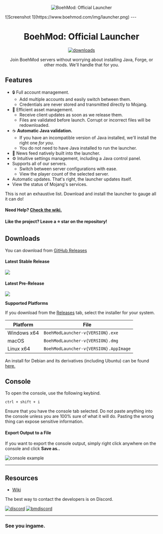 <p align="center"><img src="https://www.boehmod.com/img/loading/launcher-logo.png" alt="BoehMod: Official Launcher"></p>
![Screenshot 1](https://www.boehmod.com/img/launcher.png)
---
<h1 align="center">BoehMod: Official Launcher</h1>

[<p align="center"><img src="https://img.shields.io/github/downloads/BoehMod/LauncherRelease/total.svg?style=for-the-badge" alt="downloads">](https://github.com/dscalzi/ElectronLauncher/releases)</p>

<p align="center">Join BoehMod servers without worrying about installing Java, Forge, or other mods. We'll handle that for you.</p>

## Features

* 🔒 Full account management.
  * Add multiple accounts and easily switch between them.
  * Credentials are never stored and transmitted directly to Mojang.
* 📂 Efficient asset management.
  * Receive client updates as soon as we release them.
  * Files are validated before launch. Corrupt or incorrect files will be redownloaded.
* ☕ **Automatic Java validation.**
  * If you have an incompatible version of Java installed, we'll install the right one *for you*.
  * You do not need to have Java installed to run the launcher.
* 📰 News feed natively built into the launcher.
* ⚙️ Intuitive settings management, including a Java control panel.
* Supports all of our servers.
  * Switch between server configurations with ease.
  * View the player count of the selected server.
* Automatic updates. That's right, the launcher updates itself.
*  View the status of Mojang's services.

This is not an exhaustive list. Download and install the launcher to gauge all it can do!

#### Need Help? [Check the wiki.][wiki]

#### Like the project? Leave a ⭐ star on the repository!

## Downloads

You can download from [GitHub Releases](https://github.com/BoehMod/LauncherRelease/releases)

#### Latest Stable Release

[![](https://img.shields.io/github/v/release/BoehMod/LauncherRelease.svg?style=flat-square)](https://github.com/BoehMod/LauncherRelease/releases/latest)

#### Latest Pre-Release
[![](https://img.shields.io/github/v/release/BoehMod/LauncherRelease.svg?include_prereleases&style=flat-square)](https://github.com/BoehMod/LauncherRelease/releases)

**Supported Platforms**

If you download from the [Releases](https://github.com/BoehMod/LauncherRelease/releases) tab, select the installer for your system.

| Platform | File |
| -------- | ---- |
| Windows x64 | `BoehModLauncher-v{VERSION}.exe` |
| macOS | `BoehModLauncher-v{VERSION}.dmg` |
| Linux x64 | `BoehModLauncher-v{VERSION}.AppImage` |

An install for Debian and its derivatives (including Ubuntu) can be found [here.](https://raw.githubusercontent.com/boehmod/LauncherRelease/master/install-launcher.sh)

## Console

To open the console, use the following keybind.

```console
ctrl + shift + i
```

Ensure that you have the console tab selected. Do not paste anything into the console unless you are 100% sure of what it will do. Pasting the wrong thing can expose sensitive information.

#### Export Output to a File

If you want to export the console output, simply right click anywhere on the console and click **Save as..**

![console example](https://i.imgur.com/HazXrgT.png)

---

## Resources

* [Wiki][wiki]

The best way to contact the developers is on Discord.

[![discord](https://discordapp.com/api/guilds/211524927831015424/embed.png?style=banner3)][discord]
[![bmdiscord](https://discordapp.com/api/guilds/216872048671064066/embed.png?style=banner3)][bmdiscord]

---

### See you ingame.

[discord]: https://discord.gg/zNWUXdt 'Discord'
[bmdiscord]: https://discord.gg/BoehMod 'BoehMod Discord'
[wiki]: https://github.com/dscalzi/ElectronLauncher/wiki 'wiki'
